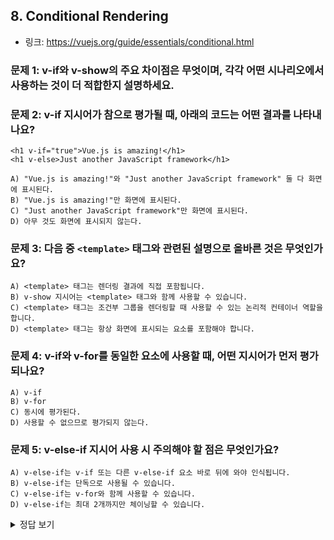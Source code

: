 ## 8. Conditional Rendering
* 링크: https://vuejs.org/guide/essentials/conditional.html

### 문제 1: v-if와 v-show의 주요 차이점은 무엇이며, 각각 어떤 시나리오에서 사용하는 것이 더 적합한지 설명하세요.

### 문제 2: v-if 지시어가 참으로 평가될 때, 아래의 코드는 어떤 결과를 나타내나요?

```vue
<h1 v-if="true">Vue.js is amazing!</h1>
<h1 v-else>Just another JavaScript framework</h1>
```

```
A) "Vue.js is amazing!"와 "Just another JavaScript framework" 둘 다 화면에 표시된다.
B) "Vue.js is amazing!"만 화면에 표시된다.
C) "Just another JavaScript framework"만 화면에 표시된다.
D) 아무 것도 화면에 표시되지 않는다.
```

### 문제 3: 다음 중 `<template>` 태그와 관련된 설명으로 올바른 것은 무엇인가요?

```
A) <template> 태그는 렌더링 결과에 직접 포함됩니다.
B) v-show 지시어는 <template> 태그와 함께 사용할 수 있습니다.
C) <template> 태그는 조건부 그룹을 렌더링할 때 사용할 수 있는 논리적 컨테이너 역할을 합니다.
D) <template> 태그는 항상 화면에 표시되는 요소를 포함해야 합니다.
```


### 문제 4: v-if와 v-for를 동일한 요소에 사용할 때, 어떤 지시어가 먼저 평가되나요?

```
A) v-if
B) v-for
C) 동시에 평가된다.
D) 사용할 수 없으므로 평가되지 않는다.
```

### 문제 5: v-else-if 지시어 사용 시 주의해야 할 점은 무엇인가요?

```
A) v-else-if는 v-if 또는 다른 v-else-if 요소 바로 뒤에 와야 인식됩니다.
B) v-else-if는 단독으로 사용될 수 있습니다.
C) v-else-if는 v-for와 함께 사용할 수 있습니다.
D) v-else-if는 최대 2개까지만 체이닝할 수 있습니다.
```

<details>
  <summary>정답 보기</summary>

### 문제 1 답: v-if는 조건이 참일 때만 요소를 DOM에 추가하고, 거짓일 때 요소를 완전히 제거합니다. 이는 조건이 자주 변경되지 않을 때 사용하기 적합합니다. 반면, v-show는 요소를 항상 DOM에 유지하되, CSS의 display 속성을 변경하여 요소의 표시 여부를 조절합니다. 이는 조건이 자주 바뀔 때, 즉 토글이 빈번할 때 사용하기 적합합니다.

### 문제 2 답: B) "Vue.js is amazing!"만 화면에 표시된다.

### 문제 3 답: C) `<template>` 태그는 조건부 그룹을 렌더링할 때 사용할 수 있는 논리적 컨테이너 역할을 합니다.

### 문제 4 답: A) v-if

### 문제 5 답: A) v-else-if는 v-if 또는 다른 v-else-if 요소 바로 뒤에 와야 인식됩니다.
</details>